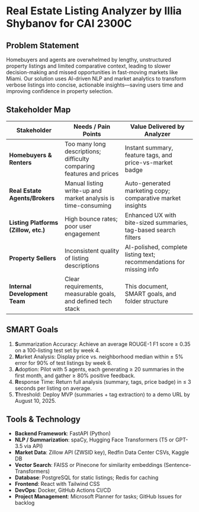 # Real Estate Listing Analyzer by Illia Shybanov for CAI 2300C

## Problem Statement
Homebuyers and agents are overwhelmed by lengthy, unstructured property listings and limited comparative context, leading to slower decision-making and missed opportunities in fast-moving markets like Miami. Our solution uses AI-driven NLP and market analytics to transform verbose listings into concise, actionable insights—saving users time and improving confidence in property selection.

## Stakeholder Map
| Stakeholder                   | Needs / Pain Points                                                         | Value Delivered by Analyzer                                       |
|-------------------------------|------------------------------------------------------------------------------|--------------------------------------------------------------------|
| **Homebuyers & Renters**      | Too many long descriptions; difficulty comparing features and prices         | Instant summary, feature tags, and price-vs-market badge           |
| **Real Estate Agents/Brokers**| Manual listing write-up and market analysis is time-consuming                | Auto-generated marketing copy; comparative market insights         |
| **Listing Platforms (Zillow, etc.)** | High bounce rates; poor user engagement                                  | Enhanced UX with bite-sized summaries, tag-based search filters    |
| **Property Sellers**          | Inconsistent quality of listing descriptions                                 | AI-polished, complete listing text; recommendations for missing info |
| **Internal Development Team** | Clear requirements, measurable goals, and defined tech stack                 | This document, SMART goals, and folder structure                   |

## SMART Goals
1. **S**ummarization Accuracy: Achieve an average ROUGE-1 F1 score ≥ 0.35 on a 100-listing test set by week 4.  
2. **M**arket Analysis: Display price vs. neighborhood median within ± 5% error for 90% of test listings by week 6.  
3. **A**doption: Pilot with 5 agents, each generating ≥ 20 summaries in the first month, and gather ≥ 80% positive feedback.  
4. **R**esponse Time: Return full analysis (summary, tags, price badge) in ≤ 3 seconds per listing on average.  
5. **T**hreshold: Deploy MVP (summaries + tag extraction) to a demo URL by August 10, 2025.

## Tools & Technology
- **Backend Framework**: FastAPI (Python)  
- **NLP / Summarization**: spaCy, Hugging Face Transformers (T5 or GPT-3.5 via API)  
- **Market Data**: Zillow API (ZWSID key), Redfin Data Center CSVs, Kaggle DB  
- **Vector Search**: FAISS or Pinecone for similarity embeddings (Sentence-Transformers)  
- **Database**: PostgreSQL for static listings; Redis for caching  
- **Frontend**: React with Tailwind CSS  
- **DevOps**: Docker, GitHub Actions CI/CD  
- **Project Management**: Microsoft Planner for tasks; GitHub Issues for backlog